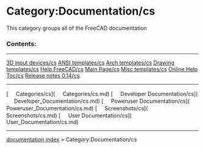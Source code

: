 # Category:Documentation/cs
This category groups all of the FreeCAD documentation

### Contents:

  --------------------------------------------------------- ----------------------------------------------------- -----------------------------------------------------------
  [3D input devices/cs](3D_input_devices/cs.md)     [ANSI templates/cs](ANSI_templates/cs.md)     [Arch templates/cs](Arch_templates/cs.md)
  [Drawing templates/cs](Drawing_templates/cs.md)   [Help FreeCAD/cs](Help_FreeCAD/cs.md)         [Main Page/cs](Main_Page/cs.md)
  [Misc templates/cs](Misc_templates/cs.md)         [Online Help Toc/cs](Online_Help_Toc/cs.md)   [Release notes 0.14/cs](Release_notes_0.14/cs.md)
                                                                                                                  
                                                                                                                  
  --------------------------------------------------------- ----------------------------------------------------- -----------------------------------------------------------

[<img src="images/Property.png" style="width:16px"> Categories/cs](<img src="images/Property.png" style="width:16px"> Categories/cs.md) [<img src="images/Property.png" style="width:16px"> Developer Documentation/cs](<img src="images/Property.png" style="width:16px"> Developer_Documentation/cs.md) [<img src="images/Property.png" style="width:16px"> Poweruser Documentation/cs](<img src="images/Property.png" style="width:16px"> Poweruser_Documentation/cs.md) [<img src="images/Property.png" style="width:16px"> Screenshots/cs](<img src="images/Property.png" style="width:16px"> Screenshots/cs.md) [<img src="images/Property.png" style="width:16px"> User Documentation/cs](<img src="images/Property.png" style="width:16px"> User_Documentation/cs.md)

---
[documentation index](../README.md) > Category:Documentation/cs
